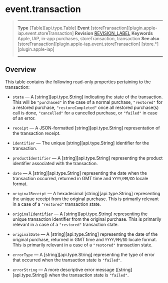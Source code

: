 # event.transaction

> --------------------- ------------------------------------------------------------------------------------------
> __Type__              [Table][api.type.Table]
> __Event__             [storeTransaction][plugin.apple-iap.event.storeTransaction]
> __Revision__          [REVISION_LABEL](REVISION_URL)
> __Keywords__          Apple, IAP, in-app purchases, storeTransaction, transaction
> __See also__			[storeTransaction][plugin.apple-iap.event.storeTransaction]
>						[store.*][plugin.apple-iap]
> --------------------- ------------------------------------------------------------------------------------------

## Overview

This table contains the following <nobr>read-only</nobr> properties pertaining to the transaction:

* `state` &mdash; A [string][api.type.String] indicating the state of the transaction. This will be `"purchased"` in the case of a normal purchase, `"restored"` for a restored purchase, `"restoreCompleted"` once all restored purchase(s) call is done, `"cancelled"` for a cancelled purchase, or `"failed"` in case of an error.

* `receipt` &mdash; A <nobr>JSON-formatted</nobr> [string][api.type.String] representation of the transaction receipt.

* `identifier` &mdash; The unique [string][api.type.String] identifier for the transaction.

* `productIdentifier` &mdash; A [string][api.type.String] representing the product identifier associated with the transaction.

* `date` &mdash; A [string][api.type.String] representing the date when the transaction occurred, returned in GMT time and `YYYY/MM/DD` locale format.

* `originalReceipt` &mdash; A hexadecimal [string][api.type.String] representing the unique receipt from the original purchase. This is primarily relevant in a case of a `"restored"` transaction state.

* `originalIdentifier` &mdash; A [string][api.type.String] representing the unique transaction identifier from the original purchase. This is primarily relevant in a case of a `"restored"` transaction state.

* `originalDate` &mdash; A [string][api.type.String] representing the date of the original purchase, returned in GMT time and `YYYY/MM/DD` locale format. This is primarily relevant in a case of a `"restored"` transaction state.

* `errorType` &mdash; A [string][api.type.String] representing the type of error that occurred when the transaction state is `"failed"`.

* `errorString` &mdash; A more descriptive error message ([string][api.type.String]) when the transaction state is `"failed"`.
